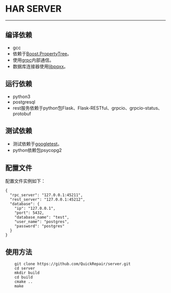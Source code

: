 # HAR SERVER
---
## 编译依赖
+ gcc
+ 依赖于[Boost.PropertyTree](https://www.boost.org)。
+ 使用[grpc](https://github.com/grpc/grpc)内部通信。  
+ 数据库连接器使用[libpqxx](https://github.com/jtv/libpqxx)。
## 运行依赖
+ python3
+ postgresql
+ rest服务依赖于python包Flask、Flask-RESTful、grpcio、grpcio-status、protobuf
## 测试依赖
+ 测试依赖于[googletest](https://github.com/google/googletest)。
+ python依赖包psycopg2
## 配置文件
配置文件实例如下：  
```
{
  "rpc_server": "127.0.0.1:45211",
  "rest_server": "127.0.0.1:45212",
  "database": {
    "ip": "127.0.0.1",
    "port": 5432,
    "database_name": "test",
    "user_name": "postgres",
    "password": "postgres"
  }
}
```

## 使用方法
```
    git clone https://github.com/QuickRepair/server.git
    cd server
    mkdir build
    cd build
    cmake ..
    make
```